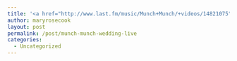 ```yaml
---
title: '<a href="http://www.last.fm/music/Munch+Munch/+videos/14821075">Munch Munch &#8211; Wedding (Live)</a>'
author: maryrosecook
layout: post
permalink: /post/munch-munch-wedding-live
categories:
  - Uncategorized
---
```

